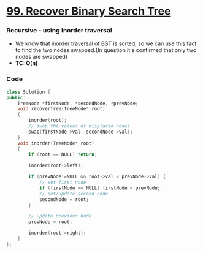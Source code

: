 # [99. Recover Binary Search Tree](https://leetcode.com/problems/recover-binary-search-tree/) 


### Recursive - using inorder traversal

-   We know that inorder traversal of BST is sorted, so we can use this fact to find the two nodes swapped.(In question it's confirmed that only two nodes are swapped)
-   **TC: O(n)**

### Code

```cpp
class Solution {
public:
    TreeNode *firstNode, *secondNode, *prevNode;
    void recoverTree(TreeNode* root)
    {
        inorder(root);
        // swap the values of misplaced nodes
        swap(firstNode->val, secondNode->val);
    }
    void inorder(TreeNode* root)
    {
        if (root == NULL) return;

        inorder(root->left);

        if (prevNode!=NULL && root->val < prevNode->val) {
            // set first node
            if (firstNode == NULL) firstNode = prevNode;
            // set/update second node
            secondNode = root;
        }

        // update previous node
        prevNode = root;

        inorder(root->right);
    }
};
```
